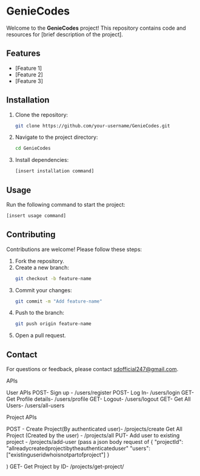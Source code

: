 # GenieCodes

Welcome to the **GenieCodes** project! This repository contains code and resources for [brief description of the project].

## Features

- [Feature 1]
- [Feature 2]
- [Feature 3]

## Installation

1. Clone the repository:
    ```bash
    git clone https://github.com/your-username/GenieCodes.git
    ```
2. Navigate to the project directory:
    ```bash
    cd GenieCodes
    ```
3. Install dependencies:
    ```bash
    [insert installation command]
    ```

## Usage

Run the following command to start the project:
```bash
[insert usage command]
```

## Contributing

Contributions are welcome! Please follow these steps:

1. Fork the repository.
2. Create a new branch:
    ```bash
    git checkout -b feature-name
    ```
3. Commit your changes:
    ```bash
    git commit -m "Add feature-name"
    ```
4. Push to the branch:
    ```bash
    git push origin feature-name
    ```
5. Open a pull request.

## Contact

For questions or feedback, please contact sdofficial247@gmail.com.

APIs

User APIs 
POST- Sign up - /users/register
POST- Log In- /users/login
GET- Get Profile details- /users/profile
GET- Logout- /users/logout
GET- Get All Users- /users/all-users

Project APIs

POST - Create Project(By authenticated user)- /projects/create
Get All Project (Created by the user) - /projects/all
PUT- Add user to existing project - /projects/add-user (pass a json body request of
{
    "projectId": "allreadycreatedprojectibytheauthenticateduser"
    "users": ["existinguseridwhoisnotpartofproject"]
}

)
GET- Get Project by ID- /projects/get-project/<pass the actual project id>
